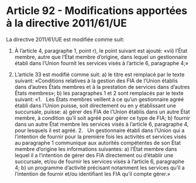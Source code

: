 # Article 92 - Modifications apportées à la directive 2011/61/UE


La directive 2011/61/UE est modifiée comme suit:

1) À l’article 4, paragraphe 1, point r), le point suivant est ajouté: «vii) l’État membre, autre que l’État membre d’origine, dans lequel un gestionnaire établi dans l’Union fournit les services visés à l’article 6, paragraphe 4;»

2) L’article 33 est modifié comme suit: a) le titre est remplacé par le texte suivant: «Conditions relatives à la gestion des FIA de l’Union établis dans d’autres États membres et à la prestation de services dans d’autres États membres»; b) les paragraphes 1 et 2 sont remplacés par le texte suivant: «1.   Les États membres veillent à ce qu’un gestionnaire agréé établi dans l’Union puisse, soit directement ou en y établissant une succursale, puisse: a) gérer des FIA de l’Union établis dans un autre État membre, à condition qu’il soit agréé pour gérer ce type de FIA; b) fournir dans un autre État membre les services visés à l’article 6, paragraphe 4, pour lesquels il est agréé. 2.   Un gestionnaire établi dans l’Union qui a l’intention de fournir pour la première fois les activités et services visés au paragraphe 1 communique aux autorités compétentes de son État membre d’origine les informations suivantes: a) l’État membre dans lequel il a l’intention de gérer des FIA directement ou d’établir une succursale, et/ou de fournir les services visés à l’article 6, paragraphe 4; b) un programme d’activité précisant notamment les services qu’il a l’intention de fournir et/ou identifiant les FIA qu’il compte gérer.»
